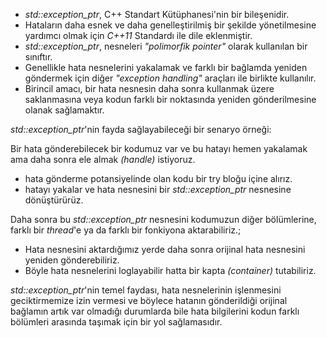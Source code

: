- _std::exception_ptr_, C++ Standart Kütüphanesi'nin bir bileşenidir.
- Hataların daha esnek ve daha genelleştirilmiş bir şekilde yönetilmesine yardımcı olmak için _C++11_ Standardı ile dile eklenmiştir.
- _std::exception_ptr_, nesneleri _"polimorfik pointer"_ olarak kullanılan bir sınıftır. 
- Genellikle hata nesnelerini yakalamak ve farklı bir bağlamda yeniden göndermek için diğer _"exception handling"_ araçları ile birlikte kullanılır. 
- Birincil amacı, bir hata nesnesin daha sonra kullanmak üzere saklanmasına veya kodun farklı bir noktasında yeniden gönderilmesine olanak sağlamaktır.

_std::exception_ptr_'nin fayda sağlayabileceği bir senaryo örneği:

Bir hata gönderebilecek bir kodumuz var ve bu hatayı hemen yakalamak ama daha sonra ele almak _(handle)_ istiyoruz.
- hata gönderme potansiyelinde olan kodu bir try bloğu içine alırız. 
- hatayı yakalar ve hata nesnesini bir _std::exception_ptr_ nesnesine dönüştürürüz.

Daha sonra bu _std::exception_ptr_ nesnesini  kodumuzun diğer bölümlerine, farklı bir _thread_'e ya da farklı bir fonkiyona aktarabiliriz.;
- Hata nesnesini aktardığımız yerde daha sonra orijinal hata nesnesini yeniden gönderebiliriz.
- Böyle hata nesnelerini loglayabilir hatta bir kapta _(container)_ tutabiliriz.

_std::exception_ptr_'nin temel faydası, hata nesnelerinin işlenmesini geciktirmemize izin vermesi ve böylece hatanın gönderildiği orijinal bağlamın artık var olmadığı durumlarda bile hata bilgilerini kodun farklı bölümleri arasında taşımak için bir yol sağlamasıdır.

<!--
-->


